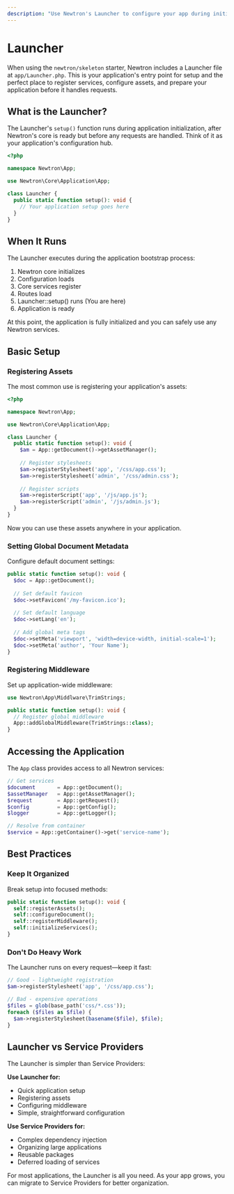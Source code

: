 ```yaml
---
description: "Use Newtron's Launcher to configure your app during initialization. Register assets, middleware, and services."
---
```


# Launcher

When using the `newtron/skeleton` starter, Newtron includes a Launcher file at `app/Launcher.php`. This is your application's entry point for setup and the perfect place to register services, configure assets, and prepare your application before it handles requests.

## What is the Launcher?

The Launcher's `setup()` function runs during application initialization, after Newtron's core is ready but before any requests are handled. Think of it as your application's configuration hub.

```php
<?php

namespace Newtron\App;

use Newtron\Core\Application\App;

class Launcher {
  public static function setup(): void {
    // Your application setup goes here
  }
}
```

## When It Runs

The Launcher executes during the application bootstrap process:

1. Newtron core initializes
2. Configuration loads
3. Core services register
4. Routes load
5. Launcher::setup() runs (You are here)
6. Application is ready

At this point, the application is fully initialized and you can safely use any Newtron services.

## Basic Setup

### Registering Assets

The most common use is registering your application's assets:

```php
<?php

namespace Newtron\App;

use Newtron\Core\Application\App;

class Launcher {
  public static function setup(): void {
    $am = App::getDocument()->getAssetManager();
    
    // Register stylesheets
    $am->registerStylesheet('app', '/css/app.css');
    $am->registerStylesheet('admin', '/css/admin.css');
    
    // Register scripts
    $am->registerScript('app', '/js/app.js');
    $am->registerScript('admin', '/js/admin.js');
  }
}
```

Now you can use these assets anywhere in your application.

### Setting Global Document Metadata

Configure default document settings:

```php
public static function setup(): void {
  $doc = App::getDocument();
  
  // Set default favicon
  $doc->setFavicon('/my-favicon.ico');
  
  // Set default language
  $doc->setLang('en');
  
  // Add global meta tags
  $doc->setMeta('viewport', 'width=device-width, initial-scale=1');
  $doc->setMeta('author', 'Your Name');
}
```

### Registering Middleware

Set up application-wide middleware:

```php
use Newtron\App\Middlware\TrimStrings;

public static function setup(): void {
  // Register global middleware
  App::addGlobalMiddleware(TrimStrings::class);
}
```

## Accessing the Application

The `App` class provides access to all Newtron services:

```php
// Get services
$document       = App::getDocument();
$assetManager   = App::getAssetManager();
$request        = App::getRequest();
$config         = App::getConfig();
$logger         = App::getLogger();

// Resolve from container
$service = App::getContainer()->get('service-name');
```

## Best Practices

### Keep It Organized

Break setup into focused methods:

```php
public static function setup(): void {
  self::registerAssets();
  self::configureDocument();
  self::registerMiddleware();
  self::initializeServices();
}
```

### Don't Do Heavy Work

The Launcher runs on every request—keep it fast:

```php
// Good - lightweight registration
$am->registerStylesheet('app', '/css/app.css');

// Bad - expensive operations
$files = glob(base_path('css/*.css'));
foreach ($files as $file) {
  $am->registerStylesheet(basename($file), $file);
}
```

## Launcher vs Service Providers

The Launcher is simpler than Service Providers:

**Use Launcher for:**
- Quick application setup
- Registering assets
- Configuring middleware
- Simple, straightforward configuration

**Use Service Providers for:**
- Complex dependency injection
- Organizing large applications
- Reusable packages
- Deferred loading of services

For most applications, the Launcher is all you need. As your app grows, you can migrate to Service Providers for better organization.
